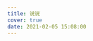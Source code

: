 ```yaml
---
title: 说说
cover: true
date: 2021-02-05 15:08:00
---
```

<!-- 引用 HexoPlusPlus_Talk组件 -->
<link rel="stylesheet" href="https://cdn.jsdelivr.net/gh/HexoPlusPlus/HexoPlusPlus@1.0.4/dist/talk.css" /> 
<script src="https://cdn.jsdelivr.net/gh/HexoPlusPlus/HexoPlusPlus@1.0.4/dist/talk_user.js"></script>
<!-- 创建HexoPlusPlus_Talk容器 -->
<div id="hpp_talk"></div>
<!-- 激活HexoPlusPlus_Talk -->
<script>
new hpp_talk({
id:"hpp_talk",//容器id
domain: "admin.yzsdcm.top",//您的HexoPlusPlus域名，如blogadmin.cyfan.top
limit: 10,//单次获取的最多条数
start: 0//从第几条开始
});
</script>

